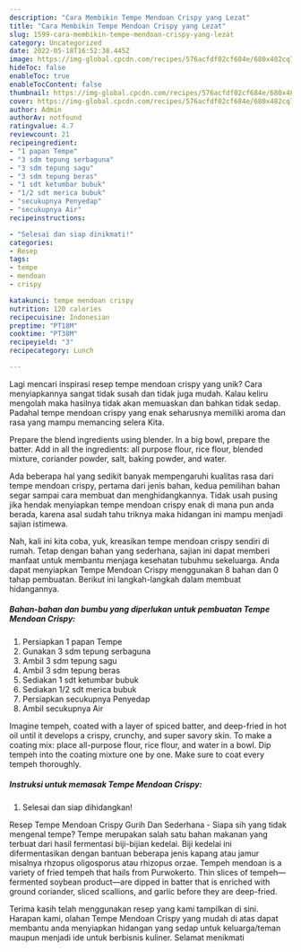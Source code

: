```yaml
---
description: "Cara Membikin Tempe Mendoan Crispy yang Lezat"
title: "Cara Membikin Tempe Mendoan Crispy yang Lezat"
slug: 1599-cara-membikin-tempe-mendoan-crispy-yang-lezat
category: Uncategorized
date: 2022-05-18T16:52:38.445Z
image: https://img-global.cpcdn.com/recipes/576acfdf02cf684e/680x482cq70/tempe-mendoan-crispy-foto-resep-utama.jpg
hideToc: false
enableToc: true
enableTocContent: false
thumbnail: https://img-global.cpcdn.com/recipes/576acfdf02cf684e/680x482cq70/tempe-mendoan-crispy-foto-resep-utama.jpg
cover: https://img-global.cpcdn.com/recipes/576acfdf02cf684e/680x482cq70/tempe-mendoan-crispy-foto-resep-utama.jpg
author: Admin
authorAv: notfound
ratingvalue: 4.7
reviewcount: 21
recipeingredient:
- "1 papan Tempe"
- "3 sdm tepung serbaguna"
- "3 sdm tepung sagu"
- "3 sdm tepung beras"
- "1 sdt ketumbar bubuk"
- "1/2 sdt merica bubuk"
- "secukupnya Penyedap"
- "secukupnya Air"
recipeinstructions:

- "Selesai dan siap dinikmati!"
categories:
- Resep
tags:
- tempe
- mendoan
- crispy

katakunci: tempe mendoan crispy 
nutrition: 120 calories
recipecuisine: Indonesian
preptime: "PT18M"
cooktime: "PT38M"
recipeyield: "3"
recipecategory: Lunch

---
```





Lagi mencari inspirasi resep tempe mendoan crispy yang unik? Cara menyiapkannya sangat tidak susah dan tidak juga mudah. Kalau keliru mengolah maka hasilnya tidak akan memuaskan dan bahkan tidak sedap. Padahal tempe mendoan crispy yang enak seharusnya memiliki aroma dan rasa yang mampu memancing selera Kita.





Prepare the blend ingredients using blender. In a big bowl, prepare the batter. Add in all the ingredients: all purpose flour, rice flour, blended mixture, coriander powder, salt, baking powder, and water.

Ada beberapa hal yang sedikit banyak mempengaruhi kualitas rasa dari tempe mendoan crispy, pertama dari jenis bahan, kedua pemilihan bahan segar sampai cara membuat dan menghidangkannya. Tidak usah pusing jika hendak menyiapkan tempe mendoan crispy enak di mana pun anda berada, karena asal sudah tahu triknya maka hidangan ini mampu menjadi sajian istimewa.






Nah, kali ini kita coba, yuk, kreasikan tempe mendoan crispy sendiri di rumah. Tetap dengan bahan yang sederhana, sajian ini dapat memberi manfaat untuk membantu menjaga kesehatan tubuhmu sekeluarga. Anda dapat menyiapkan Tempe Mendoan Crispy menggunakan 8 bahan dan 0 tahap pembuatan. Berikut ini langkah-langkah dalam membuat hidangannya.

<!--inarticleads1-->

##### Bahan-bahan dan bumbu yang diperlukan untuk pembuatan Tempe Mendoan Crispy:

1. Persiapkan 1 papan Tempe
1. Gunakan 3 sdm tepung serbaguna
1. Ambil 3 sdm tepung sagu
1. Ambil 3 sdm tepung beras
1. Sediakan 1 sdt ketumbar bubuk
1. Sediakan 1/2 sdt merica bubuk
1. Persiapkan secukupnya Penyedap
1. Ambil secukupnya Air


Imagine tempeh, coated with a layer of spiced batter, and deep-fried in hot oil until it develops a crispy, crunchy, and super savory skin. To make a coating mix: place all-purpose flour, rice flour, and water in a bowl. Dip tempeh into the coating mixture one by one. Make sure to coat every tempeh thoroughly. 

<!--inarticleads2-->

##### Instruksi untuk memasak Tempe Mendoan Crispy:


1. Selesai dan siap dihidangkan!

Resep Tempe Mendoan Crispy Gurih Dan Sederhana - Siapa sih yang tidak mengenal tempe? Tempe merupakan salah satu bahan makanan yang terbuat dari hasil fermentasi biji-bijian kedelai. Biji kedelai ini difermentasikan dengan bantuan beberapa jenis kapang atau jamur misalnya rhzopus oligosporus atau rhizopus orzae. Tempeh mendoan is a variety of fried tempeh that hails from Purwokerto. Thin slices of tempeh—fermented soybean product—are dipped in batter that is enriched with ground coriander, sliced scallions, and garlic before they are deep-fried. 

Terima kasih telah menggunakan resep yang kami tampilkan di sini. Harapan kami, olahan Tempe Mendoan Crispy yang mudah di atas dapat membantu anda menyiapkan hidangan yang sedap untuk keluarga/teman maupun menjadi ide untuk berbisnis kuliner. Selamat menikmati
